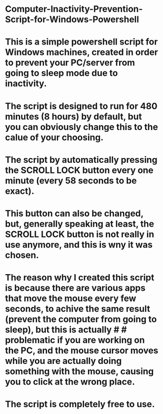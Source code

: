 # Computer-Inactivity-Prevention-Script-for-Windows-Powershell
# This is a simple powershell script for Windows machines, created in order to prevent  your PC/server from going to sleep mode due to inactivity.
# The script is designed to run for 480 minutes (8 hours) by default, but you can obviously change this to the calue of your choosing.
# The script by automatically pressing the SCROLL LOCK button every one minute (every 58 seconds to be exact).
# This button can also be changed, but, generally speaking at least, the SCROLL LOCK button is not really in use anymore, and this is wny it was chosen.
# The reason why I created this script is because there are various apps that move the mouse every few seconds, to achive the same result (prevent the computer from going to sleep), but this is actually # # problematic if you are working on the PC, and the mouse cursor moves while you are actually doing something with the mouse, causing you to click at the wrong place.
# The script is completely free to use.
